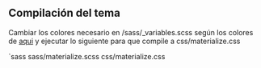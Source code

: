 ## Compilación del tema

Cambiar los colores necesario en /sass/_variables.scss según los colores de [aqui](http://materializecss.com/color.html#palette) y ejecutar lo siguiente para que compile a css/materialize.css

`sass sass/materialize.scss css/materialize.css